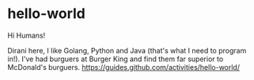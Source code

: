 # hello-world

Hi Humans!

Dirani here, I like Golang, Python and Java (that's what I need to program in!).
I've had burguers at Burger King and find them far superior to McDonald's burguers.
https://guides.github.com/activities/hello-world/
